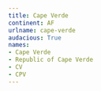 ```yaml
---
title: Cape Verde
continent: AF
urlname: cape-verde
audacious: True
names:
- Cape Verde
- Republic of Cape Verde
- CV
- CPV
---
```

